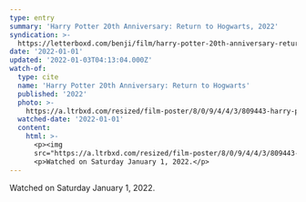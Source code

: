 ```yaml
---
type: entry
summary: 'Harry Potter 20th Anniversary: Return to Hogwarts, 2022'
syndication: >-
  https://letterboxd.com/benji/film/harry-potter-20th-anniversary-return-to-hogwarts/
date: '2022-01-01'
updated: '2022-01-03T04:13:04.000Z'
watch-of:
  type: cite
  name: 'Harry Potter 20th Anniversary: Return to Hogwarts'
  published: '2022'
  photo: >-
    https://a.ltrbxd.com/resized/film-poster/8/0/9/4/4/3/809443-harry-potter-20th-anniversary-return-to-hogwarts-0-500-0-750-crop.jpg?k=76af08730f
  watched-date: '2022-01-01'
  content:
    html: >-
      <p><img
      src="https://a.ltrbxd.com/resized/film-poster/8/0/9/4/4/3/809443-harry-potter-20th-anniversary-return-to-hogwarts-0-500-0-750-crop.jpg?k=76af08730f"/></p>
      <p>Watched on Saturday January 1, 2022.</p>
---
```

Watched on Saturday January 1, 2022.
